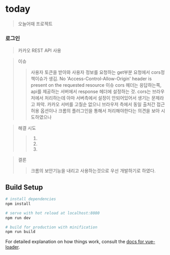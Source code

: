 # today

> 오늘어때 프로젝트 


### 로그인
> 카카오 REST API 사용

> 이슈
>> 사용자 토큰을 받아와 사용자 정보를 요청하는 get부분 요청에서 cors정책이슈가 생김.
>> No 'Access-Control-Allow-Origin' header is present on the requested resource 이슈
>> cors 헤더는 응답하는쪽, api를 제공하는 서버에서 response 헤더에 설정하는 것.
>> cors는 브라우저에서 처리하는데 아마 서버측에서 설정이 안되어있어서 생기는 문제라고 파악.
>> 카카오 서버를 고칠순 없으니 브라우저 측에서 동일 출처간 접근 허용 옵션이나 
>> 크롬의 플러그인을 통해서 처리해야한다는 의견을 보아 시도하였으나 

> 해결 시도
>> 1.
>> 2.
>> 3.

> 결론
>> 크롬의 보안기능을 내리고 사용하는것으로 우선 개발하기로 하였다.


## Build Setup

``` bash
# install dependencies
npm install

# serve with hot reload at localhost:8080
npm run dev

# build for production with minification
npm run build
```

For detailed explanation on how things work, consult the [docs for vue-loader](http://vuejs.github.io/vue-loader).
